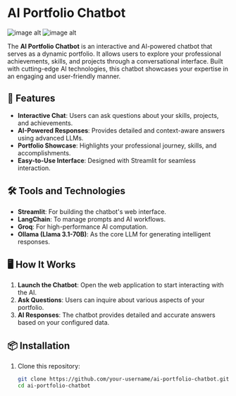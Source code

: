 # AI Portfolio Chatbot

![image alt]()
![image alt]()

The **AI Portfolio Chatbot** is an interactive and AI-powered chatbot that serves as a dynamic portfolio. It allows users to explore your professional achievements, skills, and projects through a conversational interface. Built with cutting-edge AI technologies, this chatbot showcases your expertise in an engaging and user-friendly manner.

## 🚀 Features
- **Interactive Chat**: Users can ask questions about your skills, projects, and achievements.
- **AI-Powered Responses**: Provides detailed and context-aware answers using advanced LLMs.
- **Portfolio Showcase**: Highlights your professional journey, skills, and accomplishments.
- **Easy-to-Use Interface**: Designed with Streamlit for seamless interaction.

## 🛠️ Tools and Technologies
- **Streamlit**: For building the chatbot's web interface.
- **LangChain**: To manage prompts and AI workflows.
- **Groq**: For high-performance AI computation.
- **Ollama (Llama 3.1-70B)**: As the core LLM for generating intelligent responses.

## 🖥️ How It Works
1. **Launch the Chatbot**: Open the web application to start interacting with the AI.
2. **Ask Questions**: Users can inquire about various aspects of your portfolio.
3. **AI Responses**: The chatbot provides detailed and accurate answers based on your configured data.

## 📦 Installation

1. Clone this repository:
   ```bash
   git clone https://github.com/your-username/ai-portfolio-chatbot.git
   cd ai-portfolio-chatbot
